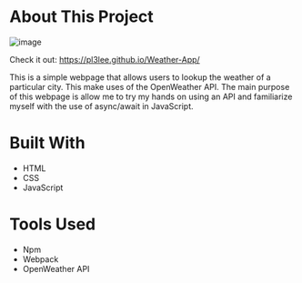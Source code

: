 # About This Project
![image](https://user-images.githubusercontent.com/64212628/170904641-9398ec7b-5930-46f6-a05b-cc3904647599.png)

Check it out: https://pl3lee.github.io/Weather-App/

This is a simple webpage that allows users to lookup the weather of a particular city. This make uses of the OpenWeather API. The main purpose of this webpage is allow me to try my hands on using an API and familiarize myself with the use of async/await in JavaScript.

# Built With
- HTML
- CSS
- JavaScript

# Tools Used
- Npm
- Webpack
- OpenWeather API
